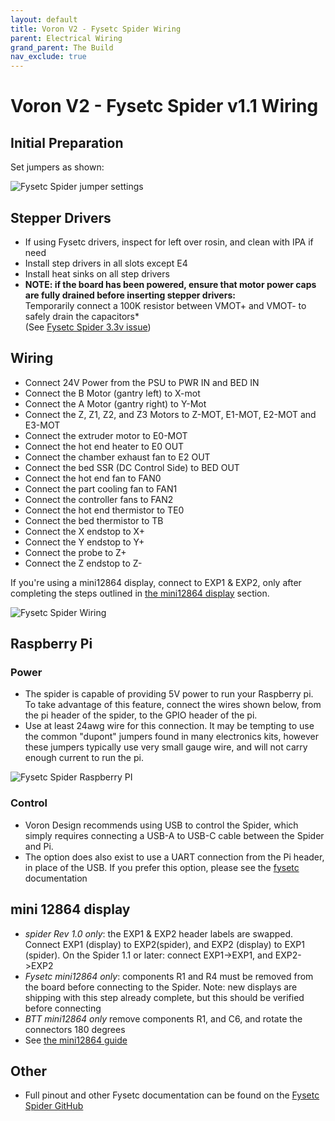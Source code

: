 ```yaml
---
layout: default
title: Voron V2 - Fysetc Spider Wiring
parent: Electrical Wiring
grand_parent: The Build
nav_exclude: true
---
```


# Voron V2 - Fysetc Spider v1.1 Wiring

## Initial Preparation

Set jumpers as shown:

![Fysetc Spider jumper settings](./images/v2_spider_jumpering.png)

## Stepper Drivers

- If using Fysetc drivers, inspect for left over rosin, and clean with IPA if need
- Install step drivers in all slots except E4
- Install heat sinks on all step drivers
- **NOTE: if the board has been powered, ensure that motor power caps are fully drained before inserting stepper drivers:**\
  Temporarily connect a 100K resistor between VMOT+ and VMOT- to safely drain the capacitors\*\
  (See [Fysetc Spider 3.3v issue](https://github.com/FYSETC/FYSETC-SPIDER/blob/main/Spider%203.3v%20issue.md))

## Wiring

- Connect 24V Power from the PSU to PWR IN and BED IN
- Connect the B Motor (gantry left) to X-mot
- Connect the A Motor (gantry right) to Y-Mot
- Connect the Z, Z1, Z2, and Z3 Motors to Z-MOT, E1-MOT, E2-MOT and E3-MOT
- Connect the extruder motor to E0-MOT
- Connect the hot end heater to E0 OUT
- Connect the chamber exhaust fan to  E2 OUT
- Connect the bed SSR (DC Control Side) to BED OUT
- Connect the hot end fan to FAN0
- Connect the part cooling fan to FAN1
- Connect the controller fans to FAN2
- Connect the hot end thermistor to TE0
- Connect the bed thermistor to TB
- Connect the X endstop to X+
- Connect the Y endstop to Y+
- Connect the probe to Z+
- Connect the Z endstop to Z-

If you're using a mini12864 display, connect to EXP1 & EXP2, only after completing the steps outlined in [the mini12864 display](#mini-12864-display) section.

![Fysetc Spider Wiring](./images/v2_spider_wiring.png)

## Raspberry Pi

### Power

- The spider is capable of providing 5V power to run your Raspberry pi. To take advantage of this feature, connect the wires shown below, from the pi header of the spider, to the GPIO header of the pi.
- Use at least 24awg wire for this connection.  It may be tempting to use the common "dupont" jumpers found in many electronics kits, however these jumpers typically use very small gauge wire, and will not carry enough current to run the pi.

![Fysetc Spider Raspberry PI](./images/v2_spider_pi.png)

### Control

- Voron Design recommends using USB to control the Spider, which simply requires connecting a USB-A to USB-C cable between the Spider and Pi.
- The option does also exist to use a UART connection from the Pi header, in place of the USB.  If you prefer this option, please see the [fysetc](https://github.com/FYSETC/FYSETC-SPIDER/blob/main/firmware/Klipper/Connect%20RPI%20uart.md) documentation

## mini 12864 display

- _spider Rev 1.0 only_: the EXP1 & EXP2 header labels are swapped. Connect  EXP1 (display) to EXP2(spider), and EXP2 (display) to EXP1 (spider).  On the Spider 1.1 or later: connect EXP1->EXP1, and EXP2->EXP2
- _Fysetc mini12864 only_:  components R1 and R4 must be removed from the board before connecting to the Spider.  Note: new displays are shipping with this step already complete, but this should be verified before connecting
- _BTT mini12864 only_ remove components R1, and C6, and rotate the connectors 180 degrees
- See [the mini12864 guide](./mini12864_klipper_guide.md)

## Other

- Full pinout and other Fysetc documentation can be found on the [Fysetc Spider GitHub](https://github.com/FYSETC/FYSETC-SPIDER)
